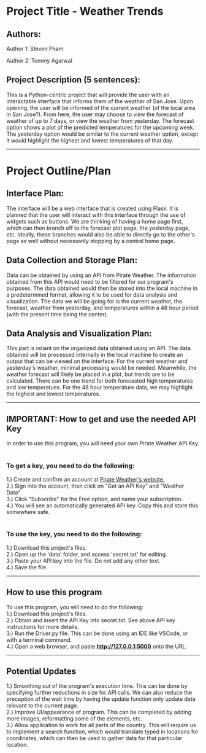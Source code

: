 # Project Title - Weather Trends

## Authors: 
Author 1: Steven Pham

Author 2: Tommy Agarwal

## Project Description (5 sentences): 
This is a Python-centric project that will provide the user with an interactable interface that informs them of the weather of San Jose. Upon opening, the user will be informed of the current weather (of the local area in San Jose?). From here, the user may choose to view the forecast of weather of up to 7 days, or view the weather from yesterday. The forecast option shows a plot of the predicted temperatures for the upcoming week. The yesterday option would be similar to the current weather option, except it would highlight the highest and lowest temperatures of that day.

- - - - -

# Project Outline/Plan 

## Interface Plan: 
The interface will be a web interface that is created using Flask. It is planned that the user will interact with this interface through the use of widgets such as buttons. We are thinking of having a home page first, which can then branch off to the forecast plot page, the yesterday page, etc. Ideally, these branches would also be able to directly go to the other's page as well without necessarily stopping by a central home page.

## Data Collection and Storage Plan: 
Data can be obtained by using an API from Pirate Weather. The information obtained from this API would need to be filtered for our program's purposes. The data obtained would then be stored into the local machine in a predetermined format, allowing it to be used for data analysis and visualization. The data we will be going for is the current weather, the forecast, weather from yesterday, and temperatures within a 48 hour period (with the present time being the center).

## Data Analysis and Visualization Plan: 
This part is reliant on the organized data obtained using an API. The data obtained will be processed internally in the local machine to create an output that can be viewed on the interface. For the current weather and yesterday's weather, minimal processing would be needed. Meanwhile, the weather forecast will likely be placed in a plot, but trends are to be calculated. There can be one trend for both forecasted high temperatures and low temperatues. For the 48 hour temperature data, we may highlight the highest and lowest temperatures. 

- - - - -

## IMPORTANT: How to get and use the needed API Key

In order to use this program, you will need your own Pirate Weather API Key. 
<br /><br />
### To get a key, you need to do the following:
  1.) Create and confirm an account at [Pirate Weather's website.](https://pirateweather.net/en/latest/)  
  2.) Sign into the account, then click on "Get an API Key" and "Weather Data"   
  3.) Click "Subscribe" for the Free option, and name your subscription.  
  4.) You will see an automatically generated API key. Copy this and store this somewhere safe.  
<br />
### To use the key, you need to do the following: 
  1.) Download this project's files.   
  2.) Open up the 'data' folder, and access 'secret.txt' for editing.  
  3.) Paste your API key into the file. Do not add any other text.  
  4.) Save the file.  

- - - - -

## How to use this program 

To use this program, you will need to do the following:  
  1.) Download this project's files.  
  2.) Obtain and insert the API Key into secret.txt. See above API key instructions for more details.  
  3.) Run the Driver.py file. This can be done using an IDE like VSCode, or with a terminal command.  
  4.) Open a web browser, and paste **http://127.0.0.1:5000** onto the URL.  
  
- - - - -

## Potential Updates 
  1.) Smoothing out of the program's execution time. This can be done by specifying further reductions in size for API calls. We can also reduce the preception of the wait time by having the update function only update data relevant to the current page.  
  2.) Improve UI/appearance of program. This can be completed by adding more images, reformatting some of the elements, etc.  
  3.) Allow application to work for all parts of the country. This will require us to implement a search function, which would translate typed in locations for coordinates, which can then be used to gather data for that particular location. 
